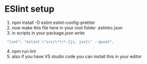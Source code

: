 # ESlint setup

1. npm install -D eslint eslint-config-prettier
2. now make this file here in your root folder .eslintrc.json
3. in scripts in your package.json write

```js
 "lint": "eslint \"src/\**/*.{js, jsx}\" --quiet",
```

4. npm run lint
5. also if you have VS studio code you can install this in your editor
